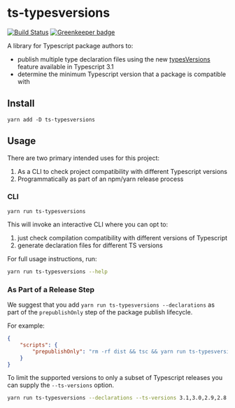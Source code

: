 # ts-typesversions

[![Build Status](https://semaphoreci.com/api/v1/jacobdr/ts-typesversions/branches/master/badge.svg)](https://semaphoreci.com/jacobdr/ts-typesversions)
[![Greenkeeper badge](https://badges.greenkeeper.io/jacobdr/ts-typesversions.svg)](https://greenkeeper.io/)

A library for Typescript package authors to:

-   publish multiple type declaration files using the new [typesVersions](https://github.com/Microsoft/TypeScript/wiki/What's-new-in-TypeScript#version-selection-with-typesversions) feature available in Typescript 3.1
-   determine the minimum Typescript version that a package is compatible with

## Install

`yarn add -D ts-typesversions`

## Usage

There are two primary intended uses for this project:

1. As a CLI to check project compatibility with different Typescript versions
2. Programmatically as part of an npm/yarn release process

### CLI

`yarn run ts-typesversions`

This will invoke an interactive CLI where you can opt to:

1. just check compilation compatibility with different versions of Typescript
2. generate declaration files for different TS versions

For full usage instructions, run:

```bash
yarn run ts-typesversions --help
```

### As Part of a Release Step

We suggest that you add `yarn run ts-typesversions --declarations` as part of the `prepublishOnly` step of the
package publish lifecycle.

For example:

```json
{
    "scripts": {
        "prepublishOnly": "rm -rf dist && tsc && yarn run ts-typesversions --declarations"
    }
}
```

To limit the supported versions to only a subset of Typescript releases you can supply the
`--ts-versions` option.

```bash
yarn run ts-typesversions --declarations --ts-versions 3.1,3.0,2.9,2.8
```
